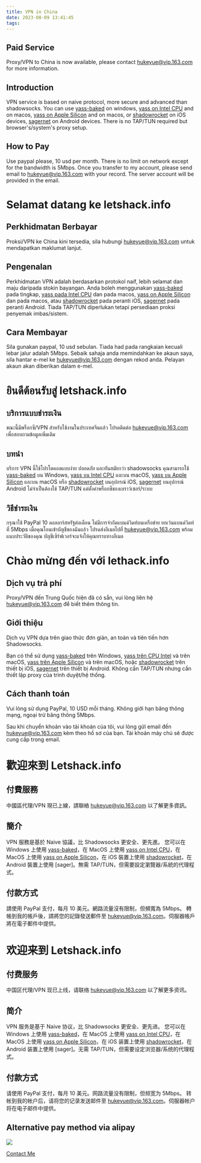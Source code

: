 ```yaml
---
title: VPN in China
date: 2023-08-09 13:41:45
tags:
---
```


## Paid Service
Proxy/VPN to China is now available, please contact [hukeyue@vip.163.com][mail-baked] for more information.

## Introduction
VPN service is based on naive protocol, more secure and advanced than shadowsocks.
You can use [yass-baked] on windows, [yass on Intel CPU][yass-intel-mac-baked] and on macos, [yass on Apple Silicon][yass-arm64-mac-baked] and on macos, or [shadowrocket] on iOS devices,
[sagernet] on Android devices. There is no TAP/TUN required but browser's/system's proxy setup.

## How to Pay
Use paypal please, 10 usd per month. There is no limit on network except for the bandwidth is 5Mbps.
Once you transfer to my account, please send email to [hukeyue@vip.163.com][mail-baked] with your record. The server
account will be provided in the email.

# Selamat datang ke letshack.info

## Perkhidmatan Berbayar
Proksi/VPN ke China kini tersedia, sila hubungi [hukeyue@vip.163.com][mail-baked] untuk mendapatkan maklumat lanjut.

## Pengenalan
Perkhidmatan VPN adalah berdasarkan protokol naif, lebih selamat dan maju daripada stokin bayangan.
Anda boleh menggunakan [yass-baked] pada tingkap, [yass pada Intel CPU][yass-intel-mac-baked] dan pada macos, [yass on Apple Silicon][yass-arm64-mac-baked] dan pada macos, atau [shadowrocket] pada peranti iOS,
[sagernet] pada peranti Android. Tiada TAP/TUN diperlukan tetapi persediaan proksi penyemak imbas/sistem.

## Cara Membayar
Sila gunakan paypal, 10 usd sebulan. Tiada had pada rangkaian kecuali lebar jalur adalah 5Mbps.
Sebaik sahaja anda memindahkan ke akaun saya, sila hantar e-mel ke [hukeyue@vip.163.com][mail-baked] dengan rekod anda. Pelayan
akaun akan diberikan dalam e-mel.

# ยินดีต้อนรับสู่ letshack.info

## บริการแบบชำระเงิน
ขณะนี้มีพร็อกซี/VPN สำหรับใช้งานในประเทศจีนแล้ว โปรดติดต่อ [hukeyue@vip.163.com][mail-baked] เพื่อสอบถามข้อมูลเพิ่มเติม

## บทนำ
บริการ VPN นี้ใช้โปรโตคอลแบบง่าย ปลอดภัย และทันสมัยกว่า shadowsocks
คุณสามารถใช้ [yass-baked] บน Windows, [yass บน Intel CPU][yass-intel-mac-baked] และบน macOS, [yass บน Apple Silicon][yass-arm64-mac-baked] และบน macOS หรือ [shadowrocket] บนอุปกรณ์ iOS, [sagernet] บนอุปกรณ์ Android ไม่จำเป็นต้องใช้ TAP/TUN แต่ตั้งค่าพร็อกซีของเบราว์เซอร์/ระบบ

## วิธีชำระเงิน
กรุณาใช้ PayPal 10 ดอลลาร์สหรัฐต่อเดือน ไม่มีการจำกัดแบนด์วิดท์บนเครือข่าย ยกเว้นแบนด์วิดท์ที่ 5Mbps
เมื่อคุณโอนเข้าบัญชีของฉันแล้ว โปรดส่งอีเมลไปที่ [hukeyue@vip.163.com][mail-baked] พร้อมแนบประวัติของคุณ บัญชีเซิร์ฟเวอร์จะแจ้งให้คุณทราบทางอีเมล

# Chào mừng đến với lethack.info

## Dịch vụ trả phí
Proxy/VPN đến Trung Quốc hiện đã có sẵn, vui lòng liên hệ [hukeyue@vip.163.com][mail-baked] để biết thêm thông tin.

## Giới thiệu
Dịch vụ VPN dựa trên giao thức đơn giản, an toàn và tiên tiến hơn Shadowsocks.

Bạn có thể sử dụng [yass-baked] trên Windows, [yass trên CPU Intel][yass-intel-mac-baked] và trên macOS, [yass trên Apple Silicon][yass-arm64-mac-baked] và trên macOS, hoặc [shadowrocket] trên thiết bị iOS,
[sagernet] trên thiết bị Android. Không cần TAP/TUN nhưng cần thiết lập proxy của trình duyệt/hệ thống.

## Cách thanh toán
Vui lòng sử dụng PayPal, 10 USD mỗi tháng. Không giới hạn băng thông mạng, ngoại trừ băng thông 5Mbps.

Sau khi chuyển khoản vào tài khoản của tôi, vui lòng gửi email đến [hukeyue@vip.163.com][mail-baked] kèm theo hồ sơ của bạn. Tài khoản máy chủ sẽ được cung cấp trong email.

# 歡迎來到 Letshack.info

## 付費服務
中國區代理/VPN 現已上線，請聯絡 [hukeyue@vip.163.com][mail-baked] 以了解更多資訊。

## 簡介
VPN 服務是基於 Naive 協議，比 Shadowsocks 更安全、更先進。
您可以在 Windows 上使用 [yass-baked]，在 MacOS 上使用 [yass on Intel CPU][yass-intel-mac-baked]，在 MacOS 上使用 [yass on Apple Silicon][yass-arm64-mac-baked]，在 iOS 裝置上使用 [shadowrocket]，在 Android 裝置上使用 [sager]。無需 TAP/TUN，但需要設定瀏覽器/系統的代理程式。

## 付款方式
請使用 PayPal 支付，每月 10 美元。網路流量沒有限制，但頻寬為 5Mbps。
轉帳到我的帳戶後，請將您的記錄發送郵件至 [hukeyue@vip.163.com][mail-baked]。伺服器帳戶將在電子郵件中提供。

# 欢迎来到 Letshack.info

## 付费服务
中国区代理/VPN 现已上线，请联络 [hukeyue@vip.163.com][mail-baked] 以了解更多资讯。

## 简介
VPN 服务是基于 Naive 协议，比 Shadowsocks 更安全、更先进。
您可以在 Windows 上使用 [yass-baked]，在 MacOS 上使用 [yass on Intel CPU][yass-intel-mac-baked]，在 MacOS 上使用 [yass on Apple Silicon][yass-arm64-mac-baked]，在 iOS 装置上使用 [shadowrocket]，在 Android 装置上使用 [sager]。无需 TAP/TUN，但需要设定浏览器/系统的代理程式。

## 付款方式
请使用 PayPal 支付，每月 10 美元。网路流量没有限制，但频宽为 5Mbps。
转帐到我的帐户后，请将您的记录发送邮件至 [hukeyue@vip.163.com][mail-baked]。伺服器帐户将在电子邮件中提供。

## Alternative pay method via alipay
![](/images/1690702063695.jpg)

[Contact Me][mail2]

[mail]: mailto:letshack-cn@outlook.com
[mail2]: mailto:letshack-hk@outlook.com

[shadowrocket]: https://apps.apple.com/ca/app/shadowrocket/id932747118
[sagernet]: https://github.com/SagerNet/SagerNet/releases

[mail-baked]: mailto:hukeyue@vip.163.com
[mail2-baked]: mailto:hukeyue@vip.163.com

[yass-baked]: https://github.com/hukeyue/yass/releases/download/1.15.4/yass-mingw-win7-release-x86_64-1.15.4-system-installer.exe
[yass-intel-mac-baked]: https://github.com/hukeyue/yass/releases/download/1.15.4/yass-macos-release-x64-1.15.4.dmg
[yass-arm64-mac-baked]: https://github.com/hukeyue/yass/releases/download/1.15.4/yass-macos-release-arm64-1.15.4.dmg
